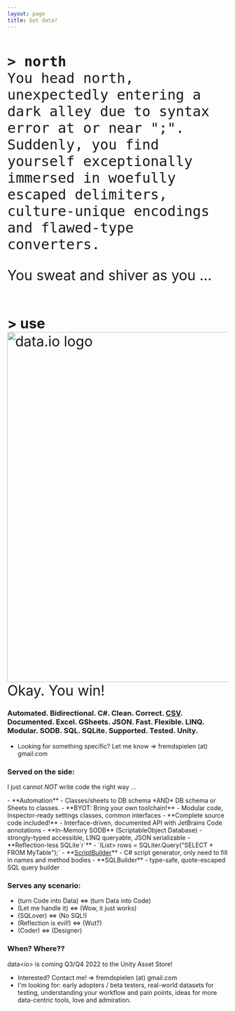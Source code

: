 ```yaml
---
layout: page
title: Got data?
---
```

<font size=6px><p style="font-family:Consolas, Monaco, 'Andale Mono', monospace"><br/>
<strong>\> north</strong><br/>
You head north, unexpectedly entering a dark alley due to syntax error at or near ";". Suddenly,
you find yourself exceptionally immersed in woefully escaped delimiters, culture-unique 
encodings and flawed-type converters.

You sweat and shiver as you ...<br/><br/>

  <strong>\> use</strong><br/>
<img src="/data.io-home/assets/data.io-banner-transparent-cropped.png" alt="data.io logo" width="800"/>
Okay. You win!&nbsp;</font></p>
### Automated. Bidirectional. C#. Clean. Correct. <a target="_blank" href="docs/api/Data.IO.CSV.Reader.CSVReader.html">CSV</a>. Documented. Excel. GSheets. JSON. Fast. Flexible. LINQ. Modular. SODB. SQL. SQLite. Supported. Tested. Unity.
- Looking for something specific? Let me know => fremdspielen (at) gmail.com

### Served on the side:
I just cannot _NOT_ write code the right way ...
<p/>
- **Automation**
  - Classes/sheets to DB schema *AND* DB schema or Sheets to classes.
- **BYOT: Bring your own toolchain!**
  - Modular code, Inspector-ready settings classes, common interfaces
- **Complete source code included!**
  - Interface-driven, documented API with JetBrains Code annotations
- **In-Memory SODB** (ScriptableObject Database)
  - strongly-typed accessible, LINQ queryable, JSON serializable
- **Reflection-less SQLite`r´**
  - `IList<IList<object>> rows = SQLiter.Query("SELECT * FROM MyTable");`
- **<a target="_blank" href="docs/api/Data.IO.Script.Builder.ScriptBuilder.html">ScriptBuilder</a>**
  - C# script generator, only need to fill in names and method bodies
- **SQLBuilder**
  - type-safe, quote-escaped SQL query builder

### Serves any scenario: 
- (turn Code into Data) <=> (turn Data into Code)
- (Let me handle it) <=> (Wow, it just works)
- (SQLover) <=> (No SQL!)
- (Reflection is evil!) <=> (Wut?)
- (Coder) <=> (Designer)

### When? Where??

data&lt;io&gt; is coming Q3/Q4 2022 to the Unity Asset Store!

- Interested? Contact me! => fremdspielen (at) gmail.com
- I'm looking for: early adopters / beta testers, real-world datasets for testing, understanding your workflow and pain points, ideas for more data-centric tools, love and admiration.
